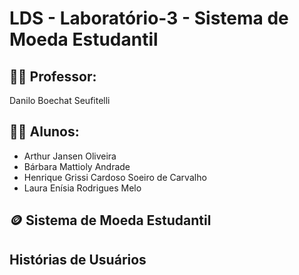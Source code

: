 # LDS - Laboratório-3 - Sistema de Moeda Estudantil

## 👨‍🏫 Professor:
Danilo Boechat Seufitelli

## 👨‍💻 Alunos:
* Arthur Jansen Oliveira  
* Bárbara Mattioly Andrade  
* Henrique Grissi Cardoso Soeiro de Carvalho
* Laura Enísia Rodrigues Melo

## 🪙 Sistema de Moeda Estudantil

## Histórias de Usuários 
